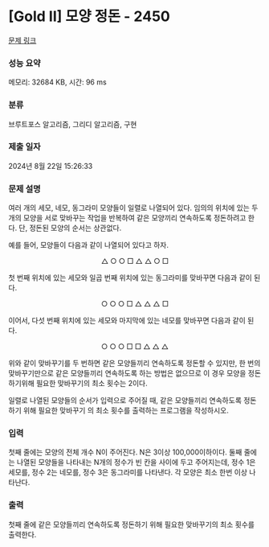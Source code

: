 # [Gold II] 모양 정돈 - 2450 

[문제 링크](https://www.acmicpc.net/problem/2450) 

### 성능 요약

메모리: 32684 KB, 시간: 96 ms

### 분류

브루트포스 알고리즘, 그리디 알고리즘, 구현

### 제출 일자

2024년 8월 22일 15:26:33

### 문제 설명

<p>여러 개의 세모, 네모, 동그라미 모양들이 일렬로 나열되어 있다. 임의의 위치에 있는 두 개의 모양을 서로 맞바꾸는 작업을 반복하여 같은 모양끼리 연속하도록 정돈하려고 한다. 단, 정돈된 모양의 순서는 상관없다.</p>

<p>예를 들어, 모양들이 다음과 같이 나열되어 있다고 하자. </p>

<p style="text-align: center;">△ ○ ○ □ △ △ ○ □</p>

<p>첫 번째 위치에 있는 세모와 일곱 번째 위치에 있는 동그라미를 맞바꾸면 다음과 같이 된다.</p>

<p style="text-align: center;">○ ○ ○ □ △ △ △ □</p>

<p>이어서, 다섯 번째 위치에 있는 세모와 마지막에 있는 네모를 맞바꾸면 다음과 같이 된다.</p>

<p style="text-align: center;">○ ○ ○ □ □ △ △ △</p>

<p>위와 같이 맞바꾸기를 두 번하면 같은 모양들끼리 연속하도록 정돈할 수 있지만, 한 번의 맞바꾸기만으로 같은 모양들끼리 연속하도록 하는 방법은 없으므로 이 경우 모양을 정돈하기위해 필요한 맞바꾸기의 최소 횟수는 2이다. </p>

<p>일렬로 나열된 모양들의 순서가 입력으로 주어질 때, 같은 모양들끼리 연속하도록 정돈하기 위해 필요한 맞바꾸기 의 최소 횟수를 출력하는 프로그램을 작성하시오.</p>

### 입력 

 <p>첫째 줄에는 모양의 전체 개수 N이 주어진다. N은 3이상 100,000이하이다. 둘째 줄에는 나열된 모양들을 나타내는 N개의 정수가 빈 칸을 사이에 두고 주어지는데, 정수 1은 세모를, 정수 2는 네모를, 정수 3은 동그라미를 나타낸다. 각 모양은 최소 한번 이상 나타난다.</p>

### 출력 

 <p>첫째 줄에 같은 모양들끼리 연속하도록 정돈하기 위해 필요한 맞바꾸기의 최소 횟수를 출력한다.</p>

